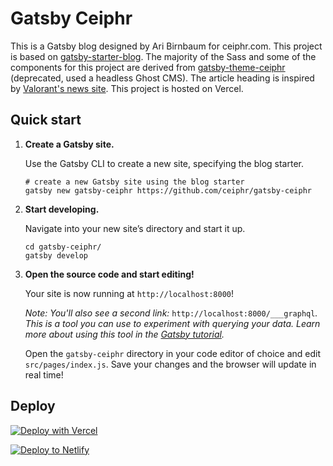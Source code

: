 <!-- <p align="center">
  <a href="https://www.gatsbyjs.org">
    <img alt="Gatsby" src="https://www.gatsbyjs.org/monogram.svg" width="60" />
  </a>
</p> -->

# Gatsby Ceiphr

This is a Gatsby blog designed by Ari Birnbaum for ceiphr.com. This project is based on [gatsby-starter-blog](https://github.com/gatsbyjs/gatsby-starter-blog). The majority of the Sass and some of the components for this project are derived from [gatsby-theme-ceiphr](https://github.com/ceiphr/gatsby-theme-ceiphr) (deprecated, used a headless Ghost CMS). The article heading is inspired by [Valorant's news site](https://playvalorant.com/en-us/news/game-updates/what-is-the-valorant-battlepass/). This project is hosted on Vercel.

## Quick start

1. **Create a Gatsby site.**

   Use the Gatsby CLI to create a new site, specifying the blog starter.

   ```shell
   # create a new Gatsby site using the blog starter
   gatsby new gatsby-ceiphr https://github.com/ceiphr/gatsby-ceiphr
   ```

1. **Start developing.**

   Navigate into your new site’s directory and start it up.

   ```shell
   cd gatsby-ceiphr/
   gatsby develop
   ```

1. **Open the source code and start editing!**

   Your site is now running at `http://localhost:8000`!

   _Note: You'll also see a second link:_ `http://localhost:8000/___graphql`_. This is a tool you can use to experiment with querying your data. Learn more about using this tool in the [Gatsby tutorial](https://www.gatsbyjs.org/tutorial/part-five/#introducing-graphiql)._

   Open the `gatsby-ceiphr` directory in your code editor of choice and edit `src/pages/index.js`. Save your changes and the browser will update in real time!

## Deploy

[![Deploy with Vercel](https://vercel.com/button)](https://vercel.com/import/project?template=https://github.com/ceiphr/gatsby-ceiphr)

[![Deploy to Netlify](https://www.netlify.com/img/deploy/button.svg)](https://app.netlify.com/start/deploy?repository=https://github.com/ceiphr/gatsby-ceiphr)
